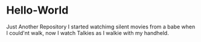 # Hello-World
Just Another Repository
I started watchimg silent movies from a babe when I could'nt walk, now I watch Talkies as I walkie with my handheld.  
